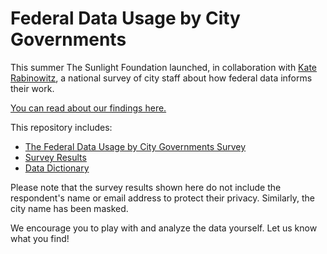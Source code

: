# Federal Data Usage by City Governments

This summer The Sunlight Foundation launched, in collaboration with [Kate Rabinowitz](https://github.com/katerabinowitz), a  national survey of city staff about how federal data informs their work. 

[You can read about our findings here.](https://sunlightfoundation.com/2017/10/23/american-cities-depend-on-federal-data/) 

This repository includes: 
- [The Federal Data Usage by City Governments Survey](https://github.com/sunlightpolicy/munis-federal-data/blob/master/FedUseCitySurvey.pdf)
- [Survey Results](https://github.com/sunlightpolicy/munis-federal-data/blob/master/fedUseRawResults.csv)
- [Data Dictionary](https://github.com/sunlightpolicy/munis-federal-data/blob/master/fedUseDataDictionary.csv)

Please note that the survey results shown here do not include the respondent's name or email address to protect their privacy. Similarly, the city name has been masked. 

We encourage you to play with and analyze the data yourself. Let us know what you find!
